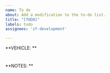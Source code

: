 ```yaml
---
name: To do
about: Add a modification to the to-do list.
title: "[TODO]"
labels: todo
assignees: 'zf-development'

---
```


**VEHICLE: **
# 

**NOTES: **
### 
